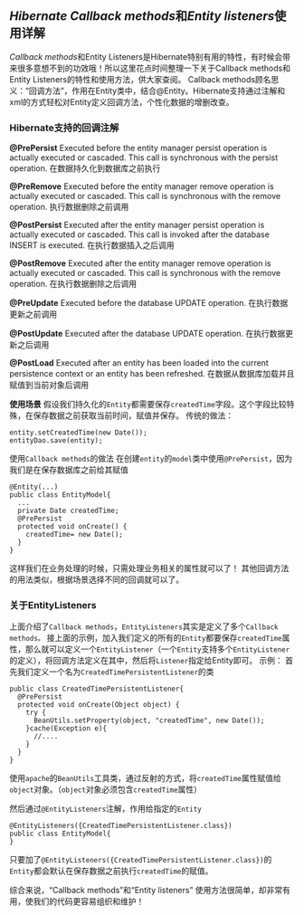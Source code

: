 ## *Hibernate Callback methods*和*Entity listeners*使用详解
   *Callback methods*和Entity Listeners是Hibernate特别有用的特性，有时候会带来很多意想不到的功效哦！所以这里花点时间整理一下关于Callback methods和Entity Listeners的特性和使用方法，供大家查阅。
   Callback methods顾名思义：“回调方法”，作用在Entity类中，结合@Entity。Hibernate支持通过注解和xml的方式轻松对Entity定义回调方法，个性化数据的增删改查。
   
### Hibernate支持的回调注解
**@PrePersist**
Executed before the entity manager persist operation is actually executed or cascaded. This call is synchronous with the persist operation.
在数据持久化到数据库之前执行

**@PreRemove**
Executed before the entity manager remove operation is actually executed or cascaded. This call is synchronous with the remove operation.
执行数据删除之前调用

**@PostPersist**
Executed after the entity manager persist operation is actually executed or cascaded. This call is invoked after the database INSERT is executed.
在执行数据插入之后调用

**@PostRemove**
Executed after the entity manager remove operation is actually executed or cascaded. This call is synchronous with the remove operation.
在执行数据删除之后调用

**@PreUpdate**
Executed before the database UPDATE operation.
在执行数据更新之前调用

**@PostUpdate**
Executed after the database UPDATE operation.
在执行数据更新之后调用

**@PostLoad**
Executed after an entity has been loaded into the current persistence context or an entity has been refreshed.
在数据从数据库加载并且赋值到当前对象后调用

**使用场景**
假设我们持久化的`Entity`都需要保存`createdTime`字段。这个字段比较特殊，在保存数据之前获取当前时间，赋值并保存。
传统的做法：

```
entity.setCreatedTime(new Date());
entityDao.save(entity);
```
使用`Callback methods`的做法
在创建`entity`的`model`类中使用`@PrePersist`，因为我们是在保存数据库之前给其赋值

```
@Entity(...)
public class EntityModel{
  ...
  private Date createdTime;
  @PrePersist
  protected void onCreate() {    
    createdTime= new Date();
  }
}
```
这样我们在业务处理的时候，只需处理业务相关的属性就可以了！
其他回调方法的用法类似，根据场景选择不同的回调就可以了。

### 关于EntityListeners
上面介绍了`Callback methods`，`EntityListeners`其实是定义了多个`Callback methods。`
接上面的示例，加入我们定义的所有的`Entity`都要保存`createdTime`属性，那么就可以定义一个`EntityListener`（一个`Entity`支持多个`EntityListener`的定义），将回调方法定义在其中，然后将`Listener`指定给Entity即可。
示例：
首先我们定义一个名为`CreatedTimePersistentListener`的类

```
public class CreatedTimePersistentListener{
  @PrePersist
  protected void onCreate(Object object) {
    try {
      BeanUtils.setProperty(object, "createdTime", new Date());
    }cache(Exception e){
      //....
    }
  }
}
```
使用`apache`的`BeanUtils`工具类，通过反射的方式，将`createdTime`属性赋值给`object`对象。（`object`对象必须包含`createdTime`属性）

然后通过`@EntityListeners`注解，作用给指定的`Entity`

```
@EntityListeners({CreatedTimePersistentListener.class})
public class EntityModel{
}
```
只要加了`@EntityListeners({CreatedTimePersistentListener.class})`的`Entity`都会默认在保存数据之前执行`createdTime`的赋值。

综合来说，“Callback methods”和“Entity listeners” 使用方法很简单，却非常有用，使我们的代码更容易组织和维护！

